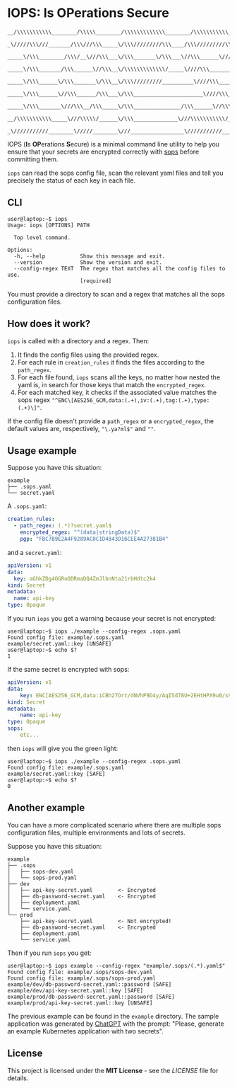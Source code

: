 # IOPS: **I**s **OP**erations **S**ecure

```ascii
__/\\\\\\\\\\\________/\\\\\________/\\\\\\\\\\\\\________/\\\\\\\\\\\___        
 _\/////\\\///_______/\\\///\\\_____\/\\\/////////\\\____/\\\/////////\\\_       
  _____\/\\\________/\\\/__\///\\\___\/\\\_______\/\\\___\//\\\______\///__      
   _____\/\\\_______/\\\______\//\\\__\/\\\\\\\\\\\\\/_____\////\\\_________     
    _____\/\\\______\/\\\_______\/\\\__\/\\\/////////__________\////\\\______    
     _____\/\\\______\//\\\______/\\\___\/\\\______________________\////\\\___   
      _____\/\\\_______\///\\\__/\\\_____\/\\\_______________/\\\______\//\\\__  
       __/\\\\\\\\\\\_____\///\\\\\/______\/\\\______________\///\\\\\\\\\\\/___ 
        _\///////////________\/////________\///_________________\///////////_____
```

IOPS (**I**s **OP**erations **S**ecure) is a minimal command line utility to help you ensure that your secrets are encrypted correctly with [sops](https://github.com/mozilla/sops) before committing them.

`iops` can read the sops config file, scan the relevant yaml files and tell you precisely the status of each key in each file.


## CLI

```console
user@laptop:~$ iops
Usage: iops [OPTIONS] PATH

  Top level command.

Options:
  -h, --help           Show this message and exit.
  --version            Show the version and exit.
  --config-regex TEXT  The regex that matches all the config files to use.
                       [required]
```

You must provide a directory to scan and a regex that matches all the sops configuration files.

## How does it work?

`iops` is called with a directory and a regex. Then:

1. It finds the config files using the provided regex.
2. For each rule in `creation_rules` it finds the files according to the `path_regex`.
3. For each file found, `iops` scans all the keys, no matter how nested the yaml is, in search for those keys that match the `encrypted_regex`.
4. For each matched key, it checks if the associated value matches the sops regex `"^ENC\[AES256_GCM,data:(.+),iv:(.+),tag:(.+),type:(.+)\]"`.

If the config file doesn't provide a `path_regex` or a `encrypted_regex`, the default values are, respectively, `"\.ya?ml$"` and `""`.

## Usage example

Suppose you have this situation:

```text
example
├── .sops.yaml
└── secret.yaml
```

A `.sops.yaml`:

```yaml
creation_rules:
  - path_regex: (.*)?secret.yaml$
    encrypted_regex: "^(data|stringData)$"
    pgp: "FBC7B9E2A4F9289AC0C1D4843D16CEE4A27381B4"
```

and a `secret.yaml`:

```yaml
apiVersion: v1
data:
  key: aGhkZDg4OGRoODRmaDQ4ZmJlbnNta21rbHdtc2k4
kind: Secret
metadata:
  name: api-key
type: Opaque
```

If you run `iops` you get a warning because your secret is not encrypted:

```console
user@laptop:~$ iops ./example --config-regex .sops.yaml
Found config file: example/.sops.yaml
example/secret.yaml::key [UNSAFE]
user@laptop:~$ echo $?
1
```

If the same secret is encrypted with sops:

```yaml
apiVersion: v1
data:
    key: ENC[AES256_GCM,data:iCBh27Ort/dNVhP9D4y/AqI5d78U+2EHtHPX9u0/s9ANhA2VeqKSOQ==,iv:HkQVUgB6nvN3TU355K/PTU2NroahHAdoJhzJdgZFMwo=,tag:ayNppVmYJ/MLGrW9RtjV1A==,type:str]
kind: Secret
metadata:
    name: api-key
type: Opaque
sops:
    etc...

```

then `iops` will give you the green light:

```console
user@laptop:~$ iops ./example --config-regex .sops.yaml
Found config file: example/.sops.yaml
example/secret.yaml::key [SAFE]
user@laptop:~$ echo $?
0
```

## Another example

You can have a more complicated scenario where there are multiple sops configuration files, multiple environments and lots of secrets.

Suppose you have this situation:

```text
example
├── .sops
│   ├── sops-dev.yaml
│   └── sops-prod.yaml
├── dev
│   ├── api-key-secret.yaml        <- Encrypted
│   ├── db-password-secret.yaml    <- Encrypted
│   ├── deployment.yaml
│   └── service.yaml
└── prod
    ├── api-key-secret.yaml        <- Not encrypted!
    ├── db-password-secret.yaml    <- Encrypted
    ├── deployment.yaml
    └── service.yaml
```

Then if you run `iops` you get:

```console
user@laptop:~$ iops example --config-regex "example/.sops/(.*).yaml$"
Found config file: example/.sops/sops-dev.yaml
Found config file: example/.sops/sops-prod.yaml
example/dev/db-password-secret.yaml::password [SAFE]
example/dev/api-key-secret.yaml::key [SAFE]
example/prod/db-password-secret.yaml::password [SAFE]
example/prod/api-key-secret.yaml::key [UNSAFE]
```

The previous example can be found in the `example` directory. The sample application was generated by [ChatGPT](https://chat.openai.com/chat) with the prompt: "Please, generate an example Kubernetes application with two secrets".

## License

This project is licensed under the **MIT License** - see the *LICENSE* file for details.

